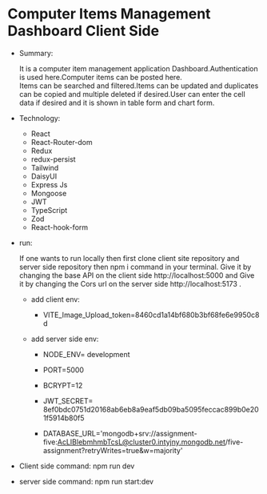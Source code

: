 # Computer Items Management Dashboard Client Side

- Summary:

  It is a computer item management application Dashboard.Authentication is used here.Computer items can be posted here.  
  Items can be searched and filtered.Items can be updated and duplicates can be copied and multiple deleted if desired.User can enter the cell data if desired and it is shown in table form and chart form.

- Technology:

  - React
  - React-Router-dom
  - Redux

  * redux-persist

  - Tailwind
  - DaisyUI
  - Express Js
  - Mongoose
  - JWT
  - TypeScript

  * Zod
  * React-hook-form

* run:

  If one wants to run locally then first clone client site repository and server side repository then npm i command in your terminal.
  Give it by changing the base API on the client side http://localhost:5000 and Give it by changing the Cors url on the server side http://localhost:5173 .

  - add client env:

    - VITE_Image_Upload_token=8460cd1a14bf680b3bf68fe6e9950c8d

  - add server side env:

    - NODE_ENV= development

    - PORT=5000

    - BCRYPT=12

    - JWT_SECRET= 8ef0bdc0751d20168ab6eb8a9eaf5db09ba5095feccac899b0e201f5914b80f5

    * DATABASE_URL='mongodb+srv://assignment-five:AcLIBlebmhmbTcsL@cluster0.intyjny.mongodb.net/five-assignment?retryWrites=true&w=majority'

* Client side command: npm run dev
* server side command: npm run start:dev
